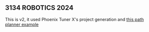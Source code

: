 ## 3134 ROBOTICS 2024
This is v2, it used Phoenix Tuner X's project generation and [this path planner example](https://github.com/CrossTheRoadElec/Phoenix6-Examples/tree/main/java/SwerveWithPathPlanner)  
